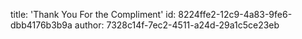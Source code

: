 title: 'Thank You For the Compliment'
id: 8224ffe2-12c9-4a83-9fe6-dbb4176b3b9a
author: 7328c14f-7ec2-4511-a24d-29a1c5ce23eb
